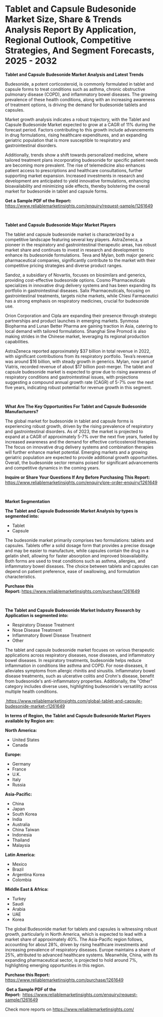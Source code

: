 <p><h1>Tablet and Capsule Budesonide Market Size, Share & Trends Analysis Report By Application, Regional Outlook, Competitive Strategies, And Segment Forecasts, 2025 - 2032</h1></p><p><strong>Tablet and Capsule Budesonide Market Analysis and Latest Trends</strong></p>
<p><p>Budesonide, a potent corticosteroid, is commonly formulated in tablet and capsule forms to treat conditions such as asthma, chronic obstructive pulmonary disease (COPD), and inflammatory bowel diseases. The growing prevalence of these health conditions, along with an increasing awareness of treatment options, is driving the demand for budesonide tablets and capsules.</p><p>Market growth analysis indicates a robust trajectory, with the Tablet and Capsule Budesonide Market expected to grow at a CAGR of 11% during the forecast period. Factors contributing to this growth include advancements in drug formulations, rising healthcare expenditures, and an expanding geriatric population that is more susceptible to respiratory and gastrointestinal disorders.</p><p>Additionally, trends show a shift towards personalized medicine, where tailored treatment plans incorporating budesonide for specific patient needs are becoming more prevalent. The rise of telemedicine also enhances patient access to prescriptions and healthcare consultations, further supporting market expansion. Increased investments in research and development are anticipated to yield innovative formulations, enhancing bioavailability and minimizing side effects, thereby bolstering the overall market for budesonide in tablet and capsule forms.</p></p>
<p><strong>Get a Sample PDF of the Report:&nbsp;</strong> <a href="https://www.reliablemarketinsights.com/enquiry/request-sample/1261649?utm_campaign=2530&utm_medium=2&utm_source=Github&utm_content=ia&utm_term=09032025&utm_id=tablet-and-capsule-budesonide">https://www.reliablemarketinsights.com/enquiry/request-sample/1261649</a></p>
<p>&nbsp;</p>
<p><strong>Tablet and Capsule Budesonide Major Market Players</strong></p>
<p><p>The tablet and capsule budesonide market is characterized by a competitive landscape featuring several key players. AstraZeneca, a pioneer in the respiratory and gastrointestinal therapeutic areas, has robust market share and continues to invest in research and development to enhance its budesonide formulations. Teva and Mylan, both major generic pharmaceutical companies, significantly contribute to the market with their competitive pricing strategies and diverse product ranges.</p><p>Sandoz, a subsidiary of Novartis, focuses on biosimilars and generics, providing cost-effective budesonide options. Cosmo Pharmaceuticals specializes in innovative drug delivery systems and has been expanding its portfolio in gastrointestinal diseases. Salix Pharmaceuticals, focusing on gastrointestinal treatments, targets niche markets, while Chiesi Farmaceutici has a strong emphasis on respiratory medicines, crucial for budesonide use.</p><p>Orion Corporation and Cipla are expanding their presence through strategic partnerships and product launches in emerging markets. Synmosa Biopharma and Lunan Better Pharma are gaining traction in Asia, catering to local demand with tailored formulations. Shanghai Sine Promod is also making strides in the Chinese market, leveraging its regional production capabilities.</p><p>AstraZeneca reported approximately $37 billion in total revenue in 2022, with significant contributions from its respiratory portfolio. Teva’s revenue was around $16 billion, with steady growth in generics. Mylan, now part of Viatris, recorded revenue of about $17 billion post-merger. The tablet and capsule budesonide market is expected to grow due to rising awareness of respiratory conditions and gastrointestinal issues, with projections suggesting a compound annual growth rate (CAGR) of 5-7% over the next five years, indicating robust potential for revenue growth in this segment.</p></p>
<p>&nbsp;</p>
<p><strong>What Are The Key Opportunities For Tablet and Capsule Budesonide Manufacturers?</strong></p>
<p><p>The global market for budesonide in tablet and capsule forms is experiencing robust growth, driven by the rising prevalence of respiratory and gastrointestinal disorders. As of 2023, the market is projected to expand at a CAGR of approximately 5-7% over the next five years, fueled by increased awareness and the demand for effective corticosteroid therapies. The focus on innovative drug delivery systems and combination therapies will further enhance market potential. Emerging markets and a growing geriatric population are expected to provide additional growth opportunities. Overall, the budesonide sector remains poised for significant advancements and competitive dynamics in the coming years.</p></p>
<p><strong>Inquire or Share Your Questions If Any Before Purchasing This Report:</strong> <a href="https://www.reliablemarketinsights.com/enquiry/pre-order-enquiry/1261649?utm_campaign=2530&utm_medium=2&utm_source=Github&utm_content=ia&utm_term=09032025&utm_id=tablet-and-capsule-budesonide">https://www.reliablemarketinsights.com/enquiry/pre-order-enquiry/1261649</a></p>
<p>&nbsp;</p>
<p><strong>Market Segmentation</strong></p>
<p><strong>The Tablet and Capsule Budesonide Market Analysis by types is segmented into:</strong></p>
<p><ul><li>Tablet</li><li>Capsule</li></ul></p>
<p><p>The budesonide market primarily comprises two formulations: tablets and capsules. Tablets offer a solid dosage form that provides a precise dosage and may be easier to manufacture, while capsules contain the drug in a gelatin shell, allowing for faster absorption and improved bioavailability. Both forms are used to treat conditions such as asthma, allergies, and inflammatory bowel diseases. The choice between tablets and capsules can depend on patient preference, ease of swallowing, and formulation characteristics.</p></p>
<p><strong>Purchase this Report:&nbsp;</strong><a href="https://www.reliablemarketinsights.com/purchase/1261649?utm_campaign=2530&utm_medium=2&utm_source=Github&utm_content=ia&utm_term=09032025&utm_id=tablet-and-capsule-budesonide">https://www.reliablemarketinsights.com/purchase/1261649</a></p>
<p>&nbsp;</p>
<p><strong>The Tablet and Capsule Budesonide Market Industry Research by Application is segmented into:</strong></p>
<p><ul><li>Respiratory Disease Treatment</li><li>Nose Disease Treatment</li><li>Inflammatory Bowel Disease Treatment</li><li>Other</li></ul></p>
<p><p>The tablet and capsule budesonide market focuses on various therapeutic applications across respiratory diseases, nose diseases, and inflammatory bowel diseases. In respiratory treatments, budesonide helps reduce inflammation in conditions like asthma and COPD. For nose diseases, it alleviates symptoms from allergic rhinitis and sinusitis. Inflammatory bowel disease treatments, such as ulcerative colitis and Crohn's disease, benefit from budesonide's anti-inflammatory properties. Additionally, the "Other" category includes diverse uses, highlighting budesonide's versatility across multiple health conditions.</p></p>
<p><a href="https://www.reliablemarketinsights.com/global-tablet-and-capsule-budesonide-market-r1261649?utm_campaign=2530&utm_medium=2&utm_source=Github&utm_content=ia&utm_term=09032025&utm_id=tablet-and-capsule-budesonide">&nbsp;https://www.reliablemarketinsights.com/global-tablet-and-capsule-budesonide-market-r1261649</a></p>
<p><strong>In terms of Region, the Tablet and Capsule Budesonide Market Players available by Region are:</strong></p>
<p>
    <p> <strong> North America: </strong>
        <ul>
            <li>United States</li>
            <li>Canada</li>
        </ul>
        </p> 
    <p> <strong> Europe: </strong>
        <ul>
            <li>Germany</li>
            <li>France</li>
            <li>U.K.</li>
            <li>Italy</li>
            <li>Russia</li>
        </ul>
        </p> 
    <p> <strong> Asia-Pacific: </strong>
        <ul>
            <li>China</li>
            <li>Japan</li>
            <li>South Korea</li>
            <li>India</li>
            <li>Australia</li>
            <li>China Taiwan</li>
            <li>Indonesia</li>
            <li>Thailand</li>
            <li>Malaysia</li>
        </ul>
        </p> 
    <p> <strong> Latin America: </strong>
        <ul>
            <li>Mexico</li>
            <li>Brazil</li>
            <li>Argentina Korea</li>
            <li>Colombia</li>
        </ul>
        </p> 
    <p> <strong> Middle East & Africa: </strong>
        <ul>
            <li>Turkey</li>
            <li>Saudi</li>
            <li>Arabia</li>
            <li>UAE</li>
            <li>Korea</li>
        </ul>
    </p>
    </p>
<p><p>The global Budesonide market for tablets and capsules is witnessing robust growth, particularly in North America, which is expected to lead with a market share of approximately 40%. The Asia-Pacific region follows, accounting for about 28%, driven by rising healthcare investments and increasing prevalence of respiratory diseases. Europe maintains a share of 25%, attributed to advanced healthcare systems. Meanwhile, China, with its expanding pharmaceutical sector, is projected to hold around 7%, highlighting emerging opportunities in this region.</p></p>
<p><strong>Purchase this Report: </strong><a href="https://www.reliablemarketinsights.com/purchase/1261649?utm_campaign=2530&utm_medium=2&utm_source=Github&utm_content=ia&utm_term=09032025&utm_id=tablet-and-capsule-budesonide">https://www.reliablemarketinsights.com/purchase/1261649</a></p>
<p>&nbsp;<strong>Get a Sample PDF of the Report:&nbsp;&nbsp;</strong><a href="https://www.reliablemarketinsights.com/enquiry/request-sample/1261649?utm_campaign=2530&utm_medium=2&utm_source=Github&utm_content=ia&utm_term=09032025&utm_id=tablet-and-capsule-budesonide">https://www.reliablemarketinsights.com/enquiry/request-sample/1261649</a></p>
<p><strong></strong></p>
<p>Check more reports on <a href="https://www.reliablemarketinsights.com/?utm_campaign=2530&utm_medium=2&utm_source=Github&utm_content=ia&utm_term=09032025&utm_id=tablet-and-capsule-budesonide">https://www.reliablemarketinsights.com/</a></p>